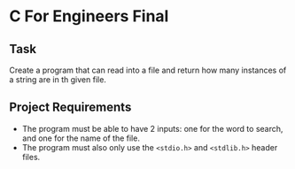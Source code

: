 # C For Engineers Final

## Task
Create a program that can read into a file and return how many instances of a string are in th given file. 

## Project Requirements
* The program must be able to have 2 inputs: one for the word to search, and one for the name of the file. 
* The program must also only use the `<stdio.h>` and `<stdlib.h>` header files.

